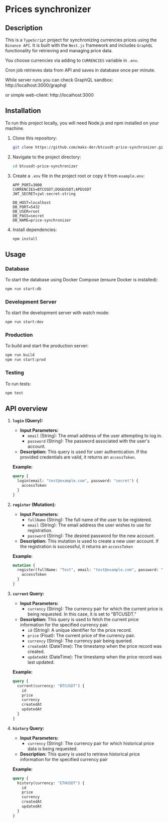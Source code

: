 # Prices synchronizer

## Description
This is a `TypeScript` project for synchronizing currencies prices using the `Binance API`.
It is built with the `Nest.js` framework and includes `GraphQL` functionality for retrieving and managing price data.

You choose currencies via adding to `CURRENCIES` variable in `.env`.

Cron job retrieves data from API and saves in database once per minute.

While server runs you can check GraphQL sandbox: http://localhost:3000/graphql

or simple web-client: http://localhost:3000

## Installation

To run this project locally, you will need Node.js and npm installed on your machine.

1. Clone this repository:

   ```bash
   git clone https://github.com/maks-der/btcusdt-price-synchronizer.git
   ```

2. Navigate to the project directory:

   ```bash
   cd btcusdt-price-synchronizer
   ```

3. Create a `.env` file in the project root or copy it from `example.env`:

   ```
   APP_PORT=3000
   CURRENCIES=BTCUSDT;DOGEUSDT;APEUSDT
   JWT_SECRET=jwt-secret-string

   DB_HOST=localhost
   DB_PORT=5432
   DB_USER=root
   DB_PASS=secret
   DB_NAME=price-synchronizer
   ```

4. Install dependencies:

   ```bash
   npm install
   ```

## Usage

### Database
To start the database using Docker Compose (ensure Docker is installed):

```bash
npm run start:db
```

### Development Server
To start the development server with watch mode:

```bash
npm run start:dev
```

### Production
To build and start the production server:

```bash
npm run build
npm run start:prod
```

### Testing
To run tests:

```bash
npm test
```

## API overview
1. **`login` (Query):**
    - **Input Parameters:**
        - `email` (String): The email address of the user attempting to log in.
        - `password` (String): The password associated with the user's account.
    - **Description:** This query is used for user authentication. If the provided credentials are valid, it returns an `accessToken`.

   **Example:**
   ```graphql
   query {
     login(email: "test@example.com", password: "secret") {
       accessToken
     }
   }
   ```

2. **`register` (Mutation):**
    - **Input Parameters:**
        - `fullName` (String): The full name of the user to be registered.
        - `email` (String): The email address the user wishes to use for registration.
        - `password` (String): The desired password for the new account.
    - **Description:** This mutation is used to create a new user account. If the registration is successful, it returns an `accessToken`


   **Example:**
   ```graphql
   mutation {
     register(fullName: "Test", email: "test@example.com", password: "secret") {
       accessToken
     }
   }
   ```

3. **`current` Query:**
    - **Input Parameters:**
        - `currency` (String): The currency pair for which the current price is being requested. In this case, it is set to "BTCUSDT."
    - **Description:** This query is used to fetch the current price information for the specified currency pair.
        - `id` (String): A unique identifier for the price record.
        - `price` (Float): The current price of the currency pair.
        - `currency` (String): The currency pair being queried.
        - `createdAt` (DateTime): The timestamp when the price record was created.
        - `updatedAt` (DateTime): The timestamp when the price record was last updated.

   **Example:**
   ```graphql
   query {
     current(currency: "BTCUSDT") {
       id
       price
       currency
       createdAt
       updatedAt
     }
   }
   ```

4. **`history` Query:**
    - **Input Parameters:**
        - `currency` (String): The currency pair for which historical price data is being requested.
    - **Description:** This query is used to retrieve historical price information for the specified currency pair

   **Example:**
   ```graphql
   query {
     history(currency: "ETHUSDT") {
       id
       price
       currency
       createdAt
       updatedAt
     }
   }
   ```
